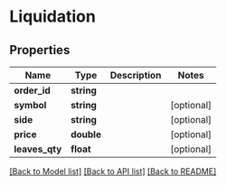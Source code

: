 # Liquidation

## Properties
Name | Type | Description | Notes
------------ | ------------- | ------------- | -------------
**order_id** | **string** |  | 
**symbol** | **string** |  | [optional] 
**side** | **string** |  | [optional] 
**price** | **double** |  | [optional] 
**leaves_qty** | **float** |  | [optional] 

[[Back to Model list]](../README.md#documentation-for-models) [[Back to API list]](../README.md#documentation-for-api-endpoints) [[Back to README]](../README.md)


